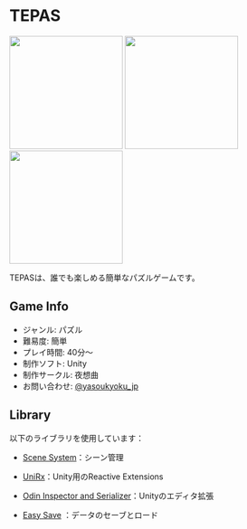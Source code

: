 # TEPAS

<img src="https://github.com/user-attachments/assets/67e712d6-247e-44fe-9f3a-5e0decfd8569" width="200px" > <img src="https://github.com/user-attachments/assets/0b4a90c7-e0c9-400f-bc86-747e26bdc516" width="200px" > <img src="https://github.com/user-attachments/assets/f3a5b57d-2fb4-4cf0-8f41-65196da00ab9" width="200px" >

TEPASは、誰でも楽しめる簡単なパズルゲームです。

## Game Info

- ジャンル: パズル  
- 難易度: 簡単  
- プレイ時間: 40分～  
- 制作ソフト: Unity  
- 制作サークル: 夜想曲  
- お問い合わせ: [@yasoukyoku_jp](https://x.com/yasoukyoku_jp)  


## Library

以下のライブラリを使用しています：

- [Scene System](https://github.com/AnnulusGames/SceneSystem)：シーン管理

- [UniRx](https://assetstore.unity.com/packages/tools/integration/unirx-reactive-extensions-for-unity-17276?locale=ja-JP&srsltid=AfmBOopBnsdjoFinV22cOFdT7FHz-Z20WBvqFYKl-N8eiaNkjrgp9Bv4)：Unity用のReactive Extensions

- [Odin Inspector and Serializer](https://assetstore.unity.com/packages/tools/utilities/odin-inspector-and-serializer-89041?srsltid=AfmBOor30eqjqCOiKuTDTYb7rGqt4oi57Lmr51XUCEGS7FhDibo-KzPq)：Unityのエディタ拡張

- [Easy Save](https://assetstore.unity.com/packages/tools/utilities/easy-save-the-complete-save-game-data-serializer-system-768?locale=ja-JP&srsltid=AfmBOoqv9e6WFVS_34bjgO8ERSTVtA4ThHa2qx3hSGtW046ZQ-KmtRaW) ：データのセーブとロード

